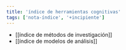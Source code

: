 ```yaml
---
title: 'índice de herramientas cognitivas'
tags: ['nota-índice', '+incipiente']
---
```


- [[índice de métodos de investigación]]
- [[índice de modelos de análisis]]
